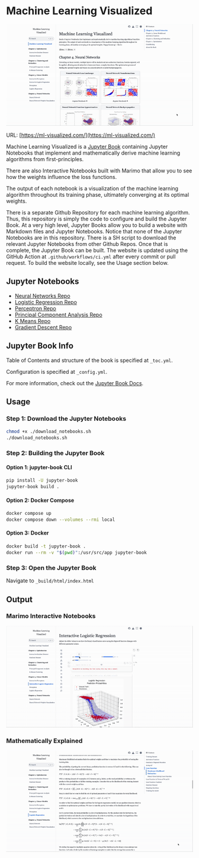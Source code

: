 # Machine Learning Visualized

![website](gifs/home.gif)

URL: [https://ml-visualized.com/](https://ml-visualized.com/)

Machine Learning Visualized is a [Jupyter Book](https://jupyterbook.org/en/stable/intro.html) containing Jupyter Notebooks that implement and mathematically derive machine learning algorithms from first-principles.

There are also Interactive Notebooks built with Marimo that allow you to see how the weights influence the loss functions.

The output of each notebook is a visualization of the machine learning algorithm throughout its training phase, ultimately converging at its optimal weights.

There is a separate Github Repository for each machine learning algorithm. Thus, this repository is simply the code to configure and build the Jupyter Book. At a very high level, Jupyter Books allow you to build a website with Markdown files and Jupyter Notebooks. Notice that none of the Jupyter Notebooks are in this repository. There is a SH script to download the relevant Jupyter Notebooks from other Github Repos. Once that is complete, the Jupyter Book can be built. The website is updated using the GitHub Action at `.github/workflows/ci.yml` after every commit or pull request. To build the website locally, see the Usage section below.

## Jupyter Notebooks

- [Neural Networks Repo](https://github.com/gavinkhung/neural-network)
- [Logistic Regression Repo](https://github.com/gavinkhung/logistic-regression)
- [Perceptron Repo](https://github.com/gavinkhung/perceptron)
- [Principal Component Analysis Repo](https://github.com/gavinkhung/pca)
- [K Means Repo](https://github.com/gavinkhung/k-means-clustering/)
- [Gradient Descent Repo](https://github.com/gavinkhung/gradient-descent)

## Jupyter Book Info

Table of Contents and structure of the book is specified at `_toc.yml`.

Configuration is specified at `_config.yml`.

For more information, check out the [Jupyter Book Docs](https://jupyterbook.org/en/stable/intro.html).

## Usage

### Step 1: Download the Jupyter Notebooks

```sh
chmod +x ./download_notebooks.sh
./download_notebooks.sh
```

### Step 2: Building the Jupyter Book

#### Option 1: jupyter-book CLI

```sh
pip install -U jupyter-book
jupyter-book build .
```

#### Option 2: Docker Compose

```sh
docker compose up
docker compose down --volumes --rmi local
```

#### Option 3: Docker

```sh
docker build -t jupyter-book .
docker run --rm -v "$(pwd)":/usr/src/app jupyter-book
```

### Step 3: Open the Jupyter Book

Navigate to `_build/html/index.html`

## Output

### Marimo Interactive Notebooks

![Marimo](gifs/marimo.gif)

### Mathematically Explained

![latex](gifs/latex.gif)
